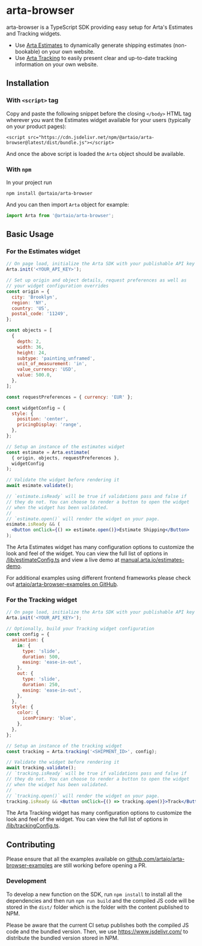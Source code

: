 # arta-browser

arta-browser is a TypeScript SDK providing easy setup for Arta's Estimates and Tracking widgets.

* Use [Arta Estimates](https://manual.arta.io/guides/solutions/no-code/estimates/estimates-widget) to dynamically generate shipping estimates (non-bookable) on your own website.
* Use [Arta Tracking](https://manual.arta.io/guides/solutions/no-code/post-sale/tracking) to easily present clear and up-to-date tracking information on your own website.

## Installation

### With `<script>` tag

Copy and paste the following snippet before the closing `</body>` HTML tag wherever you want the Estimates widget available for your users (typically on your product pages):

```
<script src="https://cdn.jsdelivr.net/npm/@artaio/arta-browser@latest/dist/bundle.js"></script>
```

And once the above script is loaded the `Arta` object should be available.

### With `npm`

In your project run
```
npm install @artaio/arta-browser
```

And you can then import `Arta` object for example:

```js
import Arta from '@artaio/arta-browser';
```

## Basic Usage

### For the Estimates widget

```jsx
// On page load, initialize the Arta SDK with your publishable API key
Arta.init('<YOUR_API_KEY>');

// Set up origin and object details, request preferences as well as
// your widget configuration overrides
const origin = {
  city: 'Brooklyn',
  region: 'NY',
  country: 'US',
  postal_code: '11249',
};

const objects = [
  {
    depth: 2,
    width: 36,
    height: 24,
    subtype: 'painting_unframed',
    unit_of_measurement: 'in',
    value_currency: 'USD',
    value: 500.0,
  },
];

const requestPreferences = { currency: 'EUR' };

const widgetConfig = {
  style: {
    position: 'center',
    pricingDisplay: 'range',
  },
};

// Setup an instance of the estimates widget
const estimate = Arta.estimate(
  { origin, objects, requestPreferences },
  widgetConfig
);

// Validate the widget before rendering it
await esimate.validate();

// `estimate.isReady` will be true if validations pass and false if
// they do not. You can choose to render a button to open the widget
// when the widget has been validated.
//
// `estimate.open()` will render the widget on your page.
esimate.isReady && (
  <Button onClick={() => estimate.open()}>Estimate Shipping</Button>
);

```

The Arta Estimates widget has many configuration options to customize the look and feel of the widget. You can view the full list of options in [/lib/estimateConfig.ts](/lib/estimateConfig.ts) and view a live demo at [manual.arta.io/estimates-demo](https://manual.arta.io/estimates-demo/).

For additional examples using different frontend frameworks please check out [artaio/arta-browser-examples on GitHub](https://github.com/artaio/arta-browser-examples).

### For the Tracking widget

```jsx
// On page load, initialize the Arta SDK with your publishable API key
Arta.init('<YOUR_API_KEY>');

// Optionally, build your Tracking widget configuration
const config = {
  animation: {
    in: {
      type: 'slide',
      duration: 500,
      easing: 'ease-in-out',
    },
    out: {
      type: 'slide',
      duration: 250,
      easing: 'ease-in-out',
    },
  },
  style: {
    color: {
      iconPrimary: 'blue',
    },
  },
};

// Setup an instance of the tracking widget
const tracking = Arta.tracking('<SHIPMENT_ID>', config);

// Validate the widget before rendering it
await tracking.validate();
// `tracking.isReady` will be true if validations pass and false if
// they do not. You can choose to render a button to open the widget
// when the widget has been validated.
//
// `tracking.open()` will render the widget on your page.
tracking.isReady && <Button onClick={() => tracking.open()}>Track</Button>;
```

The Arta Tracking widget has many configuration options to customize the look and feel of the widget. You can view the full list of options in [/lib/trackingConfig.ts](/lib/trackingConfig.ts).

## Contributing

Please ensure that all the examples available on [github.com/artaio/arta-browser-examples](https://github.com/artaio/arta-browser-examples) are still working before opening a PR.

### Development

To develop a new function on the SDK, run `npm install` to install all the dependencies and then run `npm run build` and the compiled JS code will be stored in the `dist/` folder which is the folder with the content published to NPM.

Please be aware that the current CI setup publishes both the compiled JS code and the bundled version. Then, we use https://www.jsdelivr.com/ to distribute the bundled version stored in NPM.
